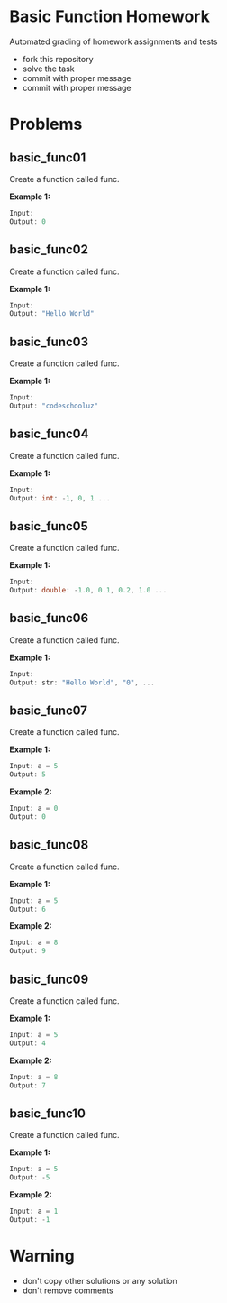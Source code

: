 # Basic Function Homework


Automated grading of homework assignments and tests
- fork this repository
- solve the task
- commit with proper message
- commit with proper message

# Problems
## basic_func01

  Create a function called func.

**Example 1:**

```dart
Input:
Output: 0

```

## basic_func02

  Create a function called func.

**Example 1:**

```dart
Input:
Output: "Hello World"

```

## basic_func03

  Create a function called func.

**Example 1:**

```dart
Input:
Output: "codeschooluz"

```

## basic_func04

  Create a function called func.

**Example 1:**

```dart
Input:
Output: int: -1, 0, 1 ...

```

## basic_func05

  Create a function called func.

**Example 1:**

```dart
Input:
Output: double: -1.0, 0.1, 0.2, 1.0 ...
```

## basic_func06

  Create a function called func.

**Example 1:**

```dart
Input:
Output: str: "Hello World", "0", ...

```

## basic_func07

  Create a function called func.

**Example 1:**

```dart
Input: a = 5
Output: 5

```

**Example 2:**

```dart
Input: a = 0
Output: 0

```

## basic_func08

  Create a function called func.

**Example 1:**

```dart
Input: a = 5
Output: 6

```

**Example 2:**

```dart
Input: a = 8
Output: 9

```

## basic_func09

  Create a function called func.

**Example 1:**

```dart
Input: a = 5
Output: 4

```

**Example 2:**

```dart
Input: a = 8
Output: 7

```

## basic_func10

  Create a function called func.

**Example 1:**

```dart
Input: a = 5
Output: -5

```

**Example 2:**

```dart
Input: a = 1
Output: -1

```

# Warning
- don't copy other solutions or any solution
- don't remove comments
